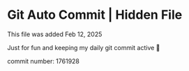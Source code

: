 # Git Auto Commit | Hidden File

This file was added Feb 12, 2025

Just for fun and keeping my daily git commit active 🤪

commit number: 1761928
